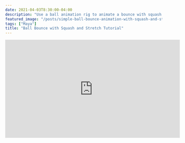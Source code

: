 ```yaml
---
date: 2021-04-03T8:30:00-04:00
description: "Use a ball animation rig to animate a bounce with squash and stretch"
featured_image: "/posts/simple-ball-bounce-animation-with-squash-and-stretch-maya-tutorial/maya-ball-bounce-animation-with-squash-and-stretch-tutorial.jpg"
tags: ["Maya"]
title: "Ball Bounce with Squash and Stretch Tutorial"
---
```


<div class="iframe-16-9-container">
<iframe class="youTubeIframe" width="560" height="315" src="https://www.youtube.com/embed/xWDiuV8-PZQ?rel=0" title="YouTube video player" frameborder="0" allow="accelerometer; autoplay; clipboard-write; encrypted-media; gyroscope; picture-in-picture; web-share" allowfullscreen></iframe>
</div>
